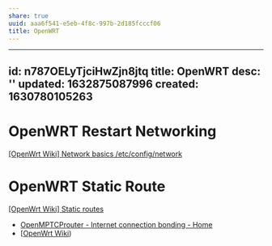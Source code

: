 ```yaml
---
share: true
uuid: aaa6f541-e5eb-4f8c-997b-2d185fcccf06
title: OpenWRT
---
```

---
id: n787OELyTjciHwZjn8jtq
title: OpenWRT
desc: ''
updated: 1632875087996
created: 1630780105263
---

# OpenWRT Restart Networking
[\[OpenWrt Wiki\] Network basics /etc/config/network](https://openwrt.org/docs/guide-user/base-system/basic-networking)

# OpenWRT Static Route
[\[OpenWrt Wiki\] Static routes](https://openwrt.org/docs/guide-user/network/routes_configuration)


* [OpenMPTCProuter - Internet connection bonding - Home](https://www.openmptcprouter.com/)
* [[OpenWrt Wiki](/undefined))